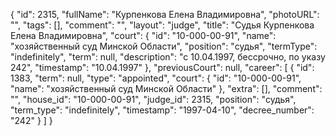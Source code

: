 {
    "id": 2315,
    "fullName": "Курпенкова Елена Владимировна",
    "photoURL": "",
    "tags": [],
    "comment": "",
    "layout": "judge",
    "title": "Судья Курпенкова Елена Владимировна",
    "court": {
        "id": "10-000-00-91",
        "name": "хозяйственный суд Минской Области",
        "position": "судья",
        "termType": "indefinitely",
        "term": null,
        "description": "c 10.04.1997, бессрочно, по указу 242",
        "timestamp": "10.04.1997"
    },
    "previousCourt": null,
    "career": [
        {
            "id": 1383,
            "term": null,
            "type": "appointed",
            "court": {
                "id": "10-000-00-91",
                "name": "хозяйственный суд Минской Области"
            },
            "extra": [],
            "comment": "",
            "house_id": "10-000-00-91",
            "judge_id": 2315,
            "position": "судья",
            "term_type": "indefinitely",
            "timestamp": "1997-04-10",
            "decree_number": "242"
        }
    ]
}